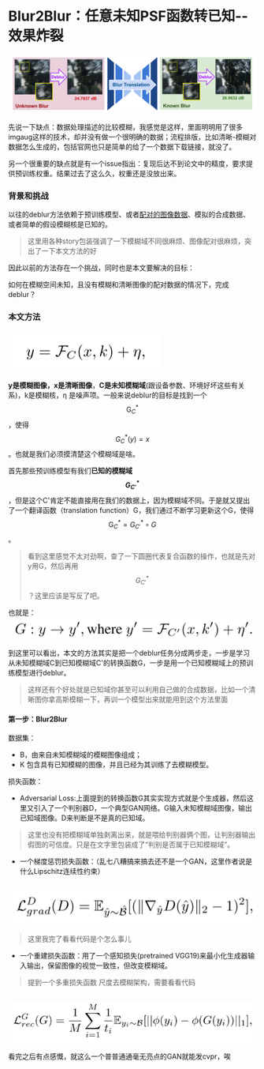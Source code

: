   # Blur2Blur：任意未知PSF函数转已知--效果炸裂

### ![image-20241105160905686](image-20241105160905686.png)

先说一下缺点：数据处理描述的比较模糊，我感觉是这样，里面明明用了很多imgaug这样的技术，却并没有做一个很明确的数据；流程排版，比如清晰-模糊对数据怎么生成的，包括官网也只是简单的给了一个数据下载链接，就没了。

另一个很重要的缺点就是有一个issue指出：复现后达不到论文中的精度，要求提供预训练权重。结果过去了这么久，权重还是没放出来。

### 背景和挑战

以往的deblur方法依赖于预训练模型、或者<u>配对的图像数据</u>、模拟的合成数据、或者简单的假设模糊核是已知的。

> 这里用各种story包装强调了一下模糊域不同很麻烦、图像配对很麻烦，突出了一下本文方法的好

因此以前的方法存在一个挑战，同时也是本文要解决的目标：

如何在模糊空间未知，且没有模糊和清晰图像的配对数据的情况下，完成deblur？



### 本文方法

![image-20241105151305331](image-20241105151305331.png)

**y是模糊图像，x是清晰图像**，**C是未知模糊域**(跟设备参数、环境好坏这些有关系)，k是模糊核，η 是噪声项。一般来说deblur的目标是找到一个$$\mathrm{G}_C^*$$，使得$$G_C^*\left( y \right) = x$$。也就是我们必须摸清楚这个模糊域是啥。

首先那些预训练模型有我们**已知的模糊域$$G_{C'}^*$$**，但是这个C'肯定不能直接用在我们的数据上，因为模糊域不同。于是就又提出了一个翻译函数（translation function）G，我们通过不断学习更新这个G，使得$$\mathrm{G}_C^* = G_{C'}^* \circ  G$$。

> 看到这里感觉不太对劲啊，查了一下圆圈代表复合函数的操作，也就是先对y用G，然后再用$$G_{C'}^*$$？这里应该是写反了吧。

也就是：![image-20241105160526584](image-20241105160526584.png)

到这里可以看出，本文的方法其实是把一个deblur任务分成两步走，一步是学习从未知模糊域C到已知模糊域C'的转换函数G，一步是用一个已知模糊域上的预训练模型进行deblur。

> 这样还有个好处就是已知域你甚至可以利用自己做的合成数据，比如一个清晰图你拿高斯模糊一下，再训一个模型出来就能用到这个方法里面

#### 第一步：Blur2Blur

数据集：

- B，由来自未知模糊域的模糊图像组成；
- K 包含具有已知模糊的图像，并且已经为其训练了去模糊模型。

损失函数：

- Adversarial Loss:上面提到的转换函数G其实实现方式就是个生成器，然后这里又引入了一个判别器D，一个典型GAN网络。G输入未知模糊域图像，输出已知域图像。D来判断是不是真的已知域。

> 这里也没有把模糊域单独剥离出来，就是喂给判别器俩个图，让判别器输出假图的可信度。只是在文字里包装成了“判别是否属于已知模糊域”。

- 一个梯度惩罚损失函数：（乱七八糟搞来搞去还不是一个GAN，这里作者说是什么Lipschitz连续性约束）

​								![image-20241105164246914](image-20241105164246914.png)	

> 这里我完了看看代码是个怎么事儿

- 一个重建损失函数：用了一个感知损失(pretrained VGG19)来最小化生成器输入输出，保留图像的视觉一致性，但改变模糊域。

> 提到一个多重损失函数 尺度去模糊架构，需要看看代码

​							![image-20241105172426795](image-20241105172426795.png)

看完之后有点感慨，就这么一个普普通通毫无亮点的GAN就能发cvpr，唉
















